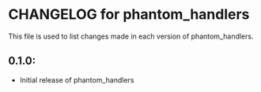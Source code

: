 # CHANGELOG for phantom_handlers

This file is used to list changes made in each version of phantom_handlers.

## 0.1.0:

* Initial release of phantom_handlers


